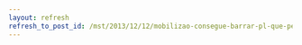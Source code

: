 ```yaml
---
layout: refresh
refresh_to_post_id: /mst/2013/12/12/mobilizao-consegue-barrar-pl-que-pede-liberao-das-sementes-terminator
---
```

